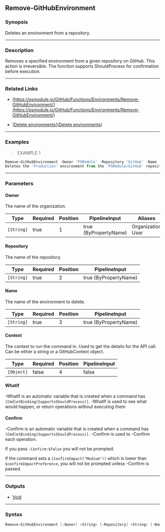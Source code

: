 Remove-GitHubEnvironment
------------------------

### Synopsis
Deletes an environment from a repository.

---

### Description

Removes a specified environment from a given repository on GitHub. This action is irreversible.
The function supports ShouldProcess for confirmation before execution.

---

### Related Links
* [https://psmodule.io/GitHub/Functions/Environments/Remove-GitHubEnvironment/](https://psmodule.io/GitHub/Functions/Environments/Remove-GitHubEnvironment/)

* [[Delete environments](https://docs.github.com/en/rest/deployments/environments?#delete-an-environment)]([Delete environments](https://docs.github.com/en/rest/deployments/environments?#delete-an-environment))

---

### Examples
> EXAMPLE 1

```PowerShell
Remove-GitHubEnvironment -Owner 'PSModule' -Repository 'GitHub' -Name 'Production'
Deletes the 'Production' environment from the 'PSModule/GitHub' repository.
```

---

### Parameters
#### **Owner**
The name of the organization.

|Type      |Required|Position|PipelineInput        |Aliases              |
|----------|--------|--------|---------------------|---------------------|
|`[String]`|true    |1       |true (ByPropertyName)|Organization<br/>User|

#### **Repository**
The name of the repository.

|Type      |Required|Position|PipelineInput        |
|----------|--------|--------|---------------------|
|`[String]`|true    |2       |true (ByPropertyName)|

#### **Name**
The name of the environment to delete.

|Type      |Required|Position|PipelineInput        |
|----------|--------|--------|---------------------|
|`[String]`|true    |3       |true (ByPropertyName)|

#### **Context**
The context to run the command in. Used to get the details for the API call.
Can be either a string or a GitHubContext object.

|Type      |Required|Position|PipelineInput|
|----------|--------|--------|-------------|
|`[Object]`|false   |4       |false        |

#### **WhatIf**
-WhatIf is an automatic variable that is created when a command has ```[CmdletBinding(SupportsShouldProcess)]```.
-WhatIf is used to see what would happen, or return operations without executing them
#### **Confirm**
-Confirm is an automatic variable that is created when a command has ```[CmdletBinding(SupportsShouldProcess)]```.
-Confirm is used to -Confirm each operation.

If you pass ```-Confirm:$false``` you will not be prompted.

If the command sets a ```[ConfirmImpact("Medium")]``` which is lower than ```$confirmImpactPreference```, you will not be prompted unless -Confirm is passed.

---

### Outputs
* [Void](https://learn.microsoft.com/en-us/dotnet/api/System.Void)

---

### Syntax
```PowerShell
Remove-GitHubEnvironment [-Owner] <String> [-Repository] <String> [-Name] <String> [[-Context] <Object>] [-WhatIf] [-Confirm] [<CommonParameters>]
```
